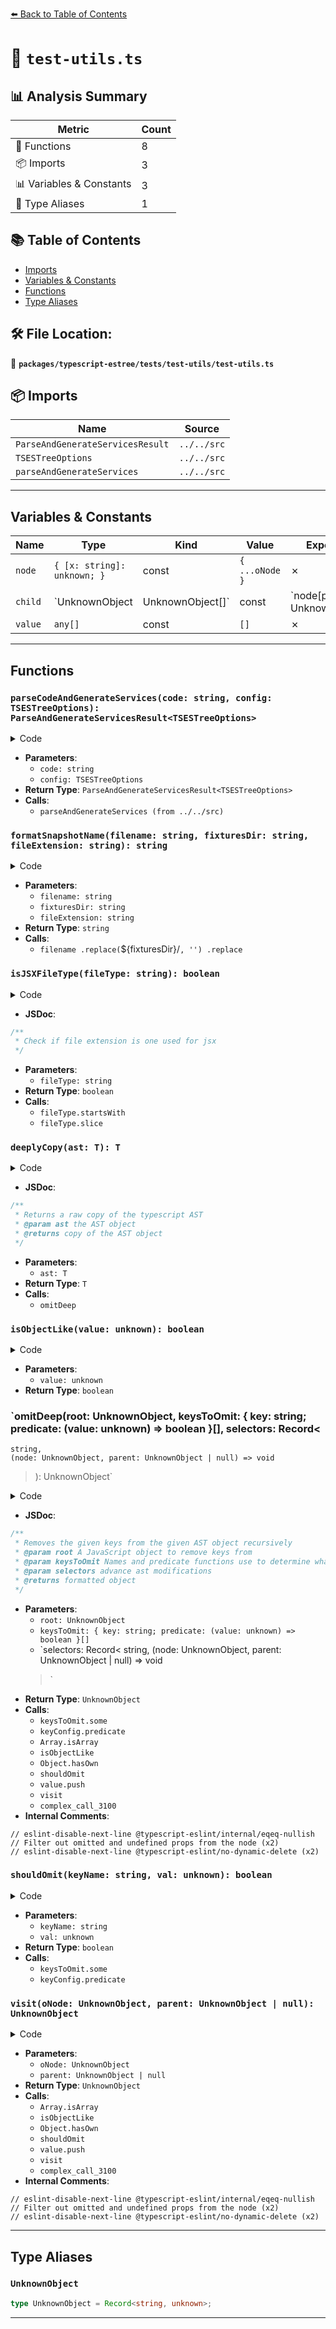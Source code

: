 [⬅️ Back to Table of Contents](../../../../index.md)

# 📄 `test-utils.ts`

## 📊 Analysis Summary

| Metric | Count |
|--------|-------|
| 🔧 Functions | 8 |
| 📦 Imports | 3 |
| 📊 Variables & Constants | 3 |
| 📑 Type Aliases | 1 |

## 📚 Table of Contents

- [Imports](#imports)
- [Variables & Constants](#variables-constants)
- [Functions](#functions)
- [Type Aliases](#type-aliases)

## 🛠️ File Location:
📂 **`packages/typescript-estree/tests/test-utils/test-utils.ts`**

## 📦 Imports

| Name | Source |
|------|--------|
| `ParseAndGenerateServicesResult` | `../../src` |
| `TSESTreeOptions` | `../../src` |
| `parseAndGenerateServices` | `../../src` |


---

## Variables & Constants

| Name | Type | Kind | Value | Exported |
|------|------|------|-------|----------|
| `node` | `{ [x: string]: unknown; }` | const | `{ ...oNode }` | ✗ |
| `child` | `UnknownObject | UnknownObject[]` | const | `node[prop] as UnknownObject | UnknownObject[]` | ✗ |
| `value` | `any[]` | const | `[]` | ✗ |


---

## Functions

### `parseCodeAndGenerateServices(code: string, config: TSESTreeOptions): ParseAndGenerateServicesResult<TSESTreeOptions>`

<details><summary>Code</summary>

```ts
export function parseCodeAndGenerateServices(
  code: string,
  config: TSESTreeOptions,
): ParseAndGenerateServicesResult<TSESTreeOptions> {
  return parseAndGenerateServices(code, config);
}
```
</details>

- **Parameters**:
  - `code: string`
  - `config: TSESTreeOptions`
- **Return Type**: `ParseAndGenerateServicesResult<TSESTreeOptions>`
- **Calls**:
  - `parseAndGenerateServices (from ../../src)`
### `formatSnapshotName(filename: string, fixturesDir: string, fileExtension: string): string`

<details><summary>Code</summary>

```ts
export function formatSnapshotName(
  filename: string,
  fixturesDir: string,
  fileExtension = '.js',
): string {
  return `fixtures/${filename
    .replace(`${fixturesDir}/`, '')
    .replace(fileExtension, '')}`;
}
```
</details>

- **Parameters**:
  - `filename: string`
  - `fixturesDir: string`
  - `fileExtension: string`
- **Return Type**: `string`
- **Calls**:
  - `filename
    .replace(`${fixturesDir}/`, '')
    .replace`
### `isJSXFileType(fileType: string): boolean`

<details><summary>Code</summary>

```ts
export function isJSXFileType(fileType: string): boolean {
  if (fileType.startsWith('.')) {
    fileType = fileType.slice(1);
  }
  return fileType === 'js' || fileType === 'jsx' || fileType === 'tsx';
}
```
</details>

- **JSDoc**:
```ts
/**
 * Check if file extension is one used for jsx
 */
```

- **Parameters**:
  - `fileType: string`
- **Return Type**: `boolean`
- **Calls**:
  - `fileType.startsWith`
  - `fileType.slice`
### `deeplyCopy(ast: T): T`

<details><summary>Code</summary>

```ts
export function deeplyCopy<T extends NonNullable<unknown>>(ast: T): T {
  return omitDeep(ast) as T;
}
```
</details>

- **JSDoc**:
```ts
/**
 * Returns a raw copy of the typescript AST
 * @param ast the AST object
 * @returns copy of the AST object
 */
```

- **Parameters**:
  - `ast: T`
- **Return Type**: `T`
- **Calls**:
  - `omitDeep`
### `isObjectLike(value: unknown): boolean`

<details><summary>Code</summary>

```ts
function isObjectLike(value: unknown): boolean {
  return (
    typeof value === 'object' && !(value instanceof RegExp) && value != null
  );
}
```
</details>

- **Parameters**:
  - `value: unknown`
- **Return Type**: `boolean`
### `omitDeep(root: UnknownObject, keysToOmit: { key: string; predicate: (value: unknown) => boolean }[], selectors: Record<
    string,
    (node: UnknownObject, parent: UnknownObject | null) => void
  >): UnknownObject`

<details><summary>Code</summary>

```ts
export function omitDeep(
  root: UnknownObject,
  keysToOmit: { key: string; predicate: (value: unknown) => boolean }[] = [],
  selectors: Record<
    string,
    (node: UnknownObject, parent: UnknownObject | null) => void
  > = {},
): UnknownObject {
  function shouldOmit(keyName: string, val: unknown): boolean {
    if (keysToOmit.length) {
      return keysToOmit.some(
        keyConfig => keyConfig.key === keyName && keyConfig.predicate(val),
      );
    }
    return false;
  }

  function visit(
    oNode: UnknownObject,
    parent: UnknownObject | null,
  ): UnknownObject {
    if (!Array.isArray(oNode) && !isObjectLike(oNode)) {
      return oNode;
    }

    const node = { ...oNode };

    for (const prop in node) {
      if (Object.hasOwn(node, prop)) {
        // eslint-disable-next-line @typescript-eslint/internal/eqeq-nullish
        if (shouldOmit(prop, node[prop]) || node[prop] === undefined) {
          // Filter out omitted and undefined props from the node
          // eslint-disable-next-line @typescript-eslint/no-dynamic-delete
          delete node[prop];
          continue;
        }

        const child = node[prop] as UnknownObject | UnknownObject[];
        if (Array.isArray(child)) {
          const value = [];
          for (const el of child) {
            value.push(visit(el, node));
          }
          node[prop] = value;
        } else if (isObjectLike(child)) {
          node[prop] = visit(child, node);
        }
      }
    }

    if (typeof node.type === 'string' && node.type in selectors) {
      selectors[node.type](node, parent);
    }

    return node;
  }

  return visit(root, null);
}
```
</details>

- **JSDoc**:
```ts
/**
 * Removes the given keys from the given AST object recursively
 * @param root A JavaScript object to remove keys from
 * @param keysToOmit Names and predicate functions use to determine what keys to omit from the final object
 * @param selectors advance ast modifications
 * @returns formatted object
 */
```

- **Parameters**:
  - `root: UnknownObject`
  - `keysToOmit: { key: string; predicate: (value: unknown) => boolean }[]`
  - `selectors: Record<
    string,
    (node: UnknownObject, parent: UnknownObject | null) => void
  >`
- **Return Type**: `UnknownObject`
- **Calls**:
  - `keysToOmit.some`
  - `keyConfig.predicate`
  - `Array.isArray`
  - `isObjectLike`
  - `Object.hasOwn`
  - `shouldOmit`
  - `value.push`
  - `visit`
  - `complex_call_3100`
- **Internal Comments**:
```
// eslint-disable-next-line @typescript-eslint/internal/eqeq-nullish
// Filter out omitted and undefined props from the node (x2)
// eslint-disable-next-line @typescript-eslint/no-dynamic-delete (x2)
```

### `shouldOmit(keyName: string, val: unknown): boolean`

<details><summary>Code</summary>

```ts
function shouldOmit(keyName: string, val: unknown): boolean {
    if (keysToOmit.length) {
      return keysToOmit.some(
        keyConfig => keyConfig.key === keyName && keyConfig.predicate(val),
      );
    }
    return false;
  }
```
</details>

- **Parameters**:
  - `keyName: string`
  - `val: unknown`
- **Return Type**: `boolean`
- **Calls**:
  - `keysToOmit.some`
  - `keyConfig.predicate`
### `visit(oNode: UnknownObject, parent: UnknownObject | null): UnknownObject`

<details><summary>Code</summary>

```ts
function visit(
    oNode: UnknownObject,
    parent: UnknownObject | null,
  ): UnknownObject {
    if (!Array.isArray(oNode) && !isObjectLike(oNode)) {
      return oNode;
    }

    const node = { ...oNode };

    for (const prop in node) {
      if (Object.hasOwn(node, prop)) {
        // eslint-disable-next-line @typescript-eslint/internal/eqeq-nullish
        if (shouldOmit(prop, node[prop]) || node[prop] === undefined) {
          // Filter out omitted and undefined props from the node
          // eslint-disable-next-line @typescript-eslint/no-dynamic-delete
          delete node[prop];
          continue;
        }

        const child = node[prop] as UnknownObject | UnknownObject[];
        if (Array.isArray(child)) {
          const value = [];
          for (const el of child) {
            value.push(visit(el, node));
          }
          node[prop] = value;
        } else if (isObjectLike(child)) {
          node[prop] = visit(child, node);
        }
      }
    }

    if (typeof node.type === 'string' && node.type in selectors) {
      selectors[node.type](node, parent);
    }

    return node;
  }
```
</details>

- **Parameters**:
  - `oNode: UnknownObject`
  - `parent: UnknownObject | null`
- **Return Type**: `UnknownObject`
- **Calls**:
  - `Array.isArray`
  - `isObjectLike`
  - `Object.hasOwn`
  - `shouldOmit`
  - `value.push`
  - `visit`
  - `complex_call_3100`
- **Internal Comments**:
```
// eslint-disable-next-line @typescript-eslint/internal/eqeq-nullish
// Filter out omitted and undefined props from the node (x2)
// eslint-disable-next-line @typescript-eslint/no-dynamic-delete (x2)
```


---

## Type Aliases

### `UnknownObject`

```ts
type UnknownObject = Record<string, unknown>;
```


---